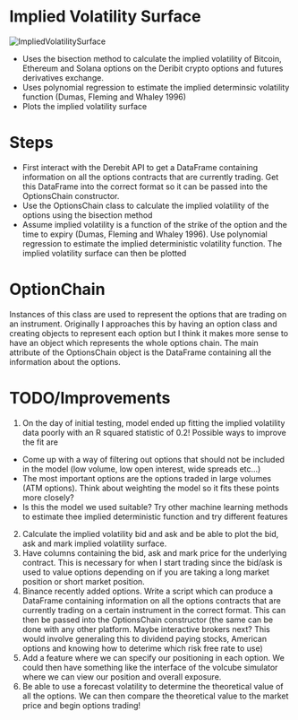 # Implied Volatility Surface

![ImpliedVolatilitySurface](https://user-images.githubusercontent.com/108612856/192565158-d5fe556d-c6ce-4907-a9aa-fb8bee1c624c.png)

- Uses the bisection method to calculate the implied volatility of Bitcoin, Ethereum and Solana options on the Deribit crypto options and futures derivatives exchange. 
- Uses polynomial regression to estimate the implied determinsic volatility function (Dumas, Fleming and Whaley 1996)
- Plots the implied volatility surface

# Steps
- First interact with the Derebit API to get a DataFrame containing information on all the options contracts that are currently trading. Get this DataFrame into the correct format so it can be passed into the OptionsChain constructor.
- Use the OptionsChain class to calculate the implied volatility of the options using the bisection method
- Assume implied volatility is a function of the strike of the option and the time to expiry (Dumas, Fleming and Whaley 1996). Use polynomial regression to estimate the implied deterministic volatility function. The implied volatility surface can then be plotted

# OptionChain
Instances of this class are used to represent the options that are trading on an instrument.
Originally I approaches this by having an option class and creating objects to represent each option but I think it makes more sense to have an object which represents the whole options chain. The main attribute of the OptionsChain object is the DataFrame containing all the information about the options.

# TODO/Improvements
1. On the day of initial testing, model ended up fitting the implied volatility data poorly with an R squared statistic of 0.2! Possible ways to improve the fit are
- Come up with a way of filtering out options that should not be included in the model (low volume, low open interest, wide spreads etc...)
- The most important options are the options traded in large volumes (ATM options). Think about weighting the model so it fits these points more closely? 
- Is this the model we used suitable? Try other machine learning methods to estimate thee implied deterministic function and try different features
2. Calculate the implied volatility bid and ask and be able to plot the bid, ask and mark implied volatility surface.
3. Have columns containing the bid, ask and mark price for the underlying contract. This is necessary for when I start trading since the bid/ask is used to value options depending on if you are taking a long market position or short market position.
4. Binance recently added options. Write a script which can produce a DataFrame containing information on all the options contracts that are currently trading on a certain instrument in the correct format. This can then be passed into the OptionsChain
constructor (the same can be done with any other platform. Maybe interactive brokers next? This would involve generaling this to dividend paying stocks, American options and knowing how to deterime which risk free rate to use)
5. Add a feature where we can specify our positioning in each option. We could then have something like the interface of the volcube simulator where we can view our position and overall exposure.
6. Be able to use a forecast volatility to determine the theoretical value of all the options. We can then compare the theoretical value to the market price and begin options trading!

